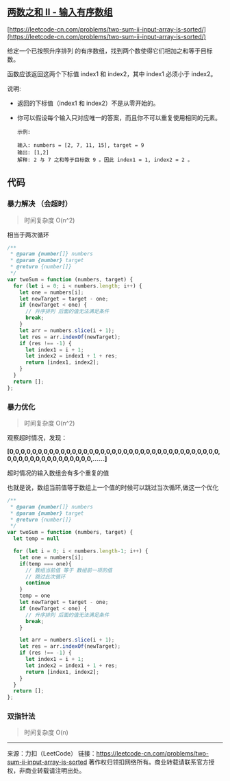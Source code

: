 ## [两数之和 II - 输入有序数组](https://leetcode-cn.com/problems/two-sum-ii-input-array-is-sorted/)

[https://leetcode-cn.com/problems/two-sum-ii-input-array-is-sorted/](https://leetcode-cn.com/problems/two-sum-ii-input-array-is-sorted/)



给定一个已按照升序排列 的有序数组，找到两个数使得它们相加之和等于目标数。

函数应该返回这两个下标值 index1 和 index2，其中 index1 必须小于 index2。



说明:

* 返回的下标值（index1 和 index2）不是从零开始的。

* 你可以假设每个输入只对应唯一的答案，而且你不可以重复使用相同的元素。

  

  ```
  示例:
  
  输入: numbers = [2, 7, 11, 15], target = 9
  输出: [1,2]
  解释: 2 与 7 之和等于目标数 9 。因此 index1 = 1, index2 = 2 。
  ```

  



## 代码



### 暴力解决 （会超时）

> 时间复杂度 O(n^2)

相当于两次循环

```js
/**
 * @param {number[]} numbers
 * @param {number} target
 * @return {number[]}
 */
var twoSum = function (numbers, target) {
  for (let i = 0; i < numbers.length; i++) {
    let one = numbers[i];
    let newTarget = target - one;
    if (newTarget < one) {
      // 升序排列 后面的值无法满足条件
      break;
    }
    let arr = numbers.slice(i + 1);
    let res = arr.indexOf(newTarget);
    if (res !== -1) {
      let index1 = i + 1;
      let index2 = index1 + 1 + res;
      return [index1, index2];
    }
  }
  return [];
};

```







### 暴力优化

> 时间复杂度 O(n^2)

观察超时情况，发现：

**[0,0,0,0,0,0,0,0,0,0,0,0,0,0,0,0,0,0,0,0,0,0,0,0,0,0,0,0,0,0,0,0,0,0,0,0,0,0,0,0,0,0,0,0,0,0,0,0,0,0,0,0,......]**

超时情况的输入数组会有多个重复的值



也就是说，数组当前值等于数组上一个值的时候可以跳过当次循环,做这一个优化



```js
/**
 * @param {number[]} numbers
 * @param {number} target
 * @return {number[]}
 */
var twoSum = function (numbers, target) {
  let temp = null 

  for (let i = 0; i < numbers.length-1; i++) {
    let one = numbers[i];
    if(temp === one){
      // 数组当前值 等于 数组前一项的值 
      // 跳过此次循环
      continue
    }
    temp = one
    let newTarget = target - one;
    if (newTarget < one) {
      // 升序排列 后面的值无法满足条件
      break;
    }

    let arr = numbers.slice(i + 1);
    let res = arr.indexOf(newTarget);
    if (res !== -1) {
      let index1 = i + 1;
      let index2 = index1 + 1 + res;
      return [index1, index2];
    } 
  }
  return [];
};
```







### 双指针法

> 时间复杂度 O(n)





---

来源：力扣（LeetCode）
链接：https://leetcode-cn.com/problems/two-sum-ii-input-array-is-sorted
著作权归领扣网络所有。商业转载请联系官方授权，非商业转载请注明出处。